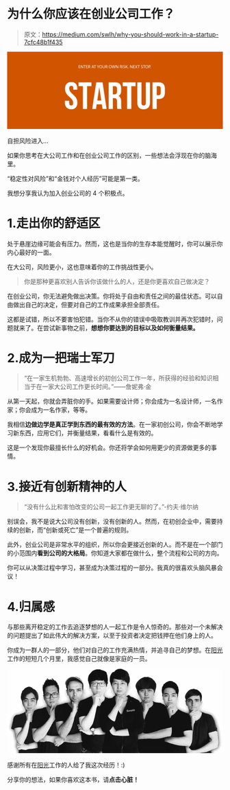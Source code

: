 # 为什么你应该在创业公司工作？

> 原文：<https://medium.com/swlh/why-you-should-work-in-a-startup-7cfc48b1f435>

![](img/c65a2223739bed8190960beef56e66a7.png)

自担风险进入…

如果你思考在大公司工作和在创业公司工作的区别，一些想法会浮现在你的脑海里。

“稳定性对风险”和“金钱对个人经历”可能是第一类。

我想分享我认为加入创业公司的 4 个积极点。

# 1.走出你的舒适区

处于悬崖边缘可能会有压力。然而，这也是当你的生存本能觉醒时，你可以展示你内心最好的一面。

在大公司，风险更小，这也意味着你的工作挑战性更小。

> 你是那种更喜欢别人告诉你该做什么的人，还是你更喜欢自己做决定？

在创业公司，你无法避免做出决策。你将处于自由和责任之间的最佳状态。可以自由做出自己的决定，但要对自己的工作成果承担全部责任。

这都是试错，所以不要害怕犯错。当你不从你的错误中吸取教训并再次犯错时，问题就来了。在尝试新事物之前，**想想你要达到的目标以及如何衡量结果。**

# 2.成为一把瑞士军刀

> “在一家生机勃勃、高速增长的初创公司工作一年，所获得的经验和知识相当于在一家大公司工作更长时间。”——詹妮弗·金

从第一天起，你就会弄脏你的手。如果需要设计师；你会成为一名设计师，一名作家；你会成为一名作家，等等。

我相信**边做边学是真正学到东西的最有效的方法**。在一家初创公司，你会不断地学习新东西，应用它们，并衡量结果，看看什么是有效的。

这是一个发现你最擅长什么的好机会。你还将学会如何用更少的资源做更多的事情。

# 3.接近有创新精神的人

> “没有什么比和害怕改变的公司一起工作更无聊的了。”-约夫·维尔纳

别误会，我不是说大公司没有创新，没有创新的人。然而，在初创企业中，需要持续的创新，而“创新或死亡”是一个普遍的规则。

此外，创业公司是非常水平的组织，所以你会更接近创新的人。而不是在一个部门的小范围内**看到公司的大格局**。你知道大家都在做什么，整个流程和公司的方向。

你可以从决策过程中学习，甚至成为决策过程的一部分。我真的很喜欢头脑风暴会议！

# 4.归属感

与那些离开稳定的工作去追逐梦想的人一起工作是令人惊奇的。那些对一个未解决的问题提出了如此伟大的解决方案，以至于投资者决定把钱押在他们身上的人。

你成为一群人的一部分，他们对自己的工作充满热情，并追寻自己的梦想。在[阳光](http://sunshine.app.link/download-blogpost)工作的短短几个月里，我感觉自己就像是家庭的一员。

![](img/465b381a049745fcf98ecca2b6c77e9e.png)

感谢所有在[阳光](http://sunshine.app.link/download-blogpost)工作的人给了我这次经历！:)

分享你的想法，如果你喜欢这本书，请**点击心脏！**